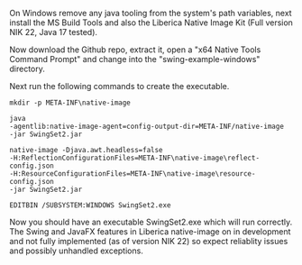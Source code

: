 On Windows remove any java tooling from the system's path variables, next install the MS Build Tools and also the Liberica Native Image Kit (Full version NIK 22, Java 17 tested).

Now download the Github repo, extract it, open a "x64 Native Tools Command Prompt" and change into the "swing-example-windows" directory.

Next run the following commands to create the executable.

<code>mkdir -p META-INF\native-image</code>

<code>java -agentlib:native-image-agent=config-output-dir=META-INF/native-image -jar SwingSet2.jar</code>

<code>native-image -Djava.awt.headless=false -H:ReflectionConfigurationFiles=META-INF\native-image\reflect-config.json -H:ResourceConfigurationFiles=META-INF\native-image\resource-config.json -jar SwingSet2.jar</code>

<code>EDITBIN /SUBSYSTEM:WINDOWS SwingSet2.exe</code>

Now you should have an executable SwingSet2.exe which will run correctly. The Swing and JavaFX features in Liberica native-image on in development and not fully implemented (as of version NIK 22) so expect reliablity issues and possibly unhandled exceptions. 
